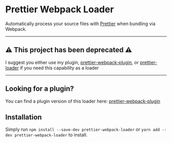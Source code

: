 # Prettier Webpack Loader

Automatically process your source files with [Prettier](https://github.com/prettier/prettier) when bundling via Webpack.

---

## :warning: This project has been deprecated :warning:

I suggest you either use my plugin, [prettier-webpack-plugin](https://github.com/hawkins/prettier-webpack-plugin), or [prettier-loader](https://www.npmjs.com/package/prettier-loader) if you need this capability as a loader

---

## Looking for a plugin?

You can find a plugin version of this loader here: [prettier-webpack-plugin](https://github.com/hawkins/prettier-webpack-plugin)

## Installation

Simply run `npm install --save-dev prettier-webpack-loader` or `yarn add --dev prettier-webpack-loader` to install.
